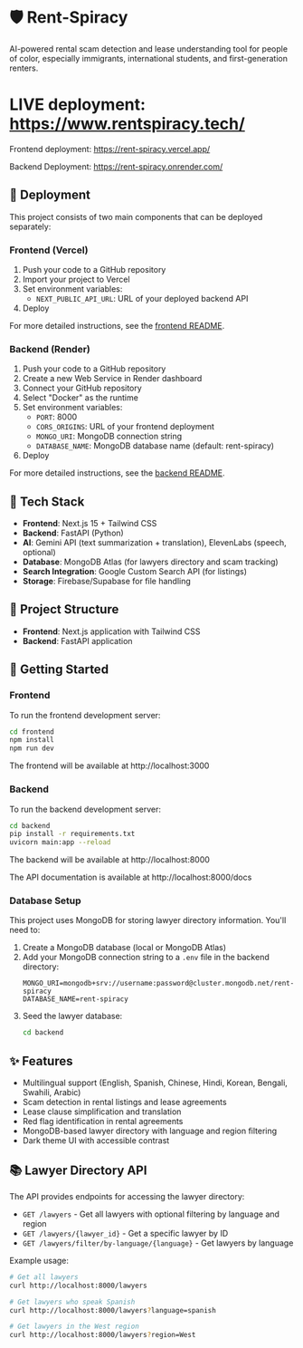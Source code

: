 # 🛡️ Rent-Spiracy

AI-powered rental scam detection and lease understanding tool for people of color, especially immigrants, international students, and first-generation renters.

# LIVE deployment: https://www.rentspiracy.tech/

Frontend deployment: https://rent-spiracy.vercel.app/

Backend Deployment: https://rent-spiracy.onrender.com/

## 🚀 Deployment

This project consists of two main components that can be deployed separately:

### Frontend (Vercel)

1. Push your code to a GitHub repository
2. Import your project to Vercel
3. Set environment variables:
   - `NEXT_PUBLIC_API_URL`: URL of your deployed backend API
4. Deploy

For more detailed instructions, see the [frontend README](./frontend/README.md).

### Backend (Render)

1. Push your code to a GitHub repository
2. Create a new Web Service in Render dashboard
3. Connect your GitHub repository
4. Select "Docker" as the runtime
5. Set environment variables:
   - `PORT`: 8000
   - `CORS_ORIGINS`: URL of your frontend deployment
   - `MONGO_URI`: MongoDB connection string
   - `DATABASE_NAME`: MongoDB database name (default: rent-spiracy)
6. Deploy

For more detailed instructions, see the [backend README](./backend/README.md).

## 🧰 Tech Stack

- **Frontend**: Next.js 15 + Tailwind CSS
- **Backend**: FastAPI (Python)
- **AI**: Gemini API (text summarization + translation), ElevenLabs (speech, optional)
- **Database**: MongoDB Atlas (for lawyers directory and scam tracking)
- **Search Integration**: Google Custom Search API (for listings)
- **Storage**: Firebase/Supabase for file handling

## 📁 Project Structure

- **Frontend**: Next.js application with Tailwind CSS
- **Backend**: FastAPI application

## 🚀 Getting Started

### Frontend

To run the frontend development server:

```bash
cd frontend
npm install
npm run dev
```

The frontend will be available at http://localhost:3000

### Backend

To run the backend development server:

```bash
cd backend
pip install -r requirements.txt
uvicorn main:app --reload
```

The backend will be available at http://localhost:8000

The API documentation is available at http://localhost:8000/docs

### Database Setup

This project uses MongoDB for storing lawyer directory information. You'll need to:

1. Create a MongoDB database (local or MongoDB Atlas)
2. Add your MongoDB connection string to a `.env` file in the backend directory:
   ```
   MONGO_URI=mongodb+srv://username:password@cluster.mongodb.net/rent-spiracy
   DATABASE_NAME=rent-spiracy
   ```
3. Seed the lawyer database:
   ```bash
   cd backend
   ```

## ✨ Features

- Multilingual support (English, Spanish, Chinese, Hindi, Korean, Bengali, Swahili, Arabic)
- Scam detection in rental listings and lease agreements
- Lease clause simplification and translation
- Red flag identification in rental agreements
- MongoDB-based lawyer directory with language and region filtering
- Dark theme UI with accessible contrast

## 📚 Lawyer Directory API

The API provides endpoints for accessing the lawyer directory:

- `GET /lawyers` - Get all lawyers with optional filtering by language and region
- `GET /lawyers/{lawyer_id}` - Get a specific lawyer by ID
- `GET /lawyers/filter/by-language/{language}` - Get lawyers by language

Example usage:

```bash
# Get all lawyers
curl http://localhost:8000/lawyers

# Get lawyers who speak Spanish
curl http://localhost:8000/lawyers?language=spanish

# Get lawyers in the West region
curl http://localhost:8000/lawyers?region=West
```